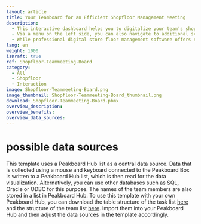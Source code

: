 ```yaml
---
layout: article
title: Your Teamboard for an Efficient Shopfloor Management Meeting
description: 
  - This interactive dashboard helps you to digitalize your team's shopfloor meetings and thus optimize your shopfloor management processes. This way, you always have an overview of all the outstanding tasks of your team. Using the dashboard, you can not only create new tasks and assign them to individual team members, but also edit existing tasks, for example, if they have reached a new processing status. Also, tasks can be completed or deleted. You operate the dashboard using a mouse and keyboard, which are simply connected to the Peakboard Box. The collected data is stored and persisted in a list in Peakboard Hub and can thus also be used for long-term evaluations of your production.
  - Via a menu on the left side, you can also navigate to additional screens that display relevant production key figures for your shopfloor meeting. In the template, these screens have been provided with information on important KPIs in production, such as safety and quality indicators and OEE values.
  - While professional digital store floor management software offers numerous additional functions, Peakboard impresses with its versatile application possibilities and simple usability. Peakboard offers the possibility to tailor your individual Shopfloor Board to the requirements of your team without any IT effort or prior knowledge. Our consulting team will be happy to support you.
lang: en
weight: 1000
isDraft: true
ref: Shopfloor-Teammeeting-Board
category:
  - All
  - Shopfloor
  - Interaction
image: Shopfloor-Teammeeting-Board.png
image_thumbnail: Shopfloor-Teammeeting-Board_thumbnail.png
download: Shopfloor-Teammeeting-Board.pbmx
overview_description:
overview_benefits:
overview_data_sources:
---
```

# possible data sources
This template uses a Peakboard Hub list as a central data source. Data that is collected using a mouse and keyboard connected to the Peakboard Box is written to a Peakboard Hub list, which is then read for the data visualization. Alternatively, you can use other databases such as SQL, Oracle or ODBC for this purpose. The names of the team members are also stored in a list in Peakboard Hub. To use this template with your own Peakboard Hub, you can download the table structure of the task list <a href="Tasks.txt" class="inline" download>here</a> and the structure of the team list <a href="Team.txt" class="inline" download>here</a>. Import them into your Peakboard Hub and then adjust the data sources in the template accordingly.


